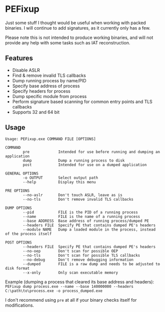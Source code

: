 # PEFixup

Just some stuff I thought would be useful when working with packed binaries. I will continue to add signatures, as it currently only has a few.

Please note this is not intended to produce working binaries, and will not provide any help with some tasks such as IAT reconstruction.

## Features

- Disable ASLR
- Find & remove invalid TLS callbacks
- Dump running process by name/PID
- Specify base address of process
- Specify headers for process
- Dump specific module from process
- Perform signature based scanning for common entry points and TLS callbacks
- Supports 32 and 64 bit

## Usage

```
Usage: PEFixup.exe COMMAND FILE [OPTIONS]

COMMAND
        pre             Intended for use before running and dumping an application
        dump            Dump a running process to disk
        post            Intended for use on a dumped application

GENERAL OPTIONS
        -o OUTPUT       Select output path
        --help          Display this menu

PRE OPTIONS
        --no-aslr       Don't touch ASLR, leave as is
        --no-tls        Don't remove invalid TLS callbacks

DUMP OPTIONS
        --pid           FILE is the PID of a running process
        --name          FILE is the name of a running process
        --base ADDRESS  Base address of running process/dumped PE
        --headers FILE  Specify PE that contains dumped PE's headers
        --module NAME   Dump a loaded module in the process, instead of the process itself

POST OPTIONS
        --headers FILE  Specify PE that contains dumped PE's headers
        --no-oep        Don't scan for possible OEP
        --no-tls        Don't scan for possible TLS callbacks
        --no-debug      Don't remove debugging information
        --dumped        FILE is a raw dump and needs to be adjusted to disk format
        --x-only        Only scan executable memory
```

Example (dumping a process that cleared its base address and headers): `PEFixup dump process.exe --name --base 140000000 --headers C:\path\to\process.exe -o process_dumped.exe`

I don't recommend using `pre` at all if your binary checks itself for modifications.